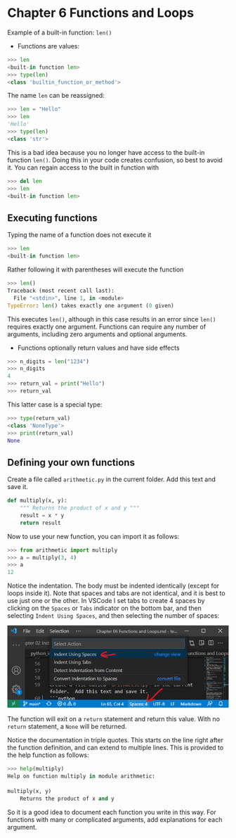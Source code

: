 # Chapter 6 Functions and Loops

Example of a built-in function: `len()`
* Functions are values:
```python
>>> len
<built-in function len>
>>> type(len)
<class 'builtin_function_or_method'>
```
The name `len` can be reassigned:
```python
>>> len = "Hello"
>>> len
'Hello'
>>> type(len)
<class 'str'>
```
This is a bad idea because you no longer have access to the built-in function `len()`.  Doing this in your code creates confusion, so best to avoid it.  You can regain access to the built in function with
```python
>>> del len
>>> len
<built-in function len>
```
## Executing functions
Typing the name of a function does not execute it
```python
>>> len
<built-in function len>
```
Rather following it with parentheses will execute the function
```python
>>> len()
Traceback (most recent call last):
  File "<stdin>", line 1, in <module>
TypeError: len() takes exactly one argument (0 given)
```
This executes `len()`, although in this case results in an error since `len()` requires exactly one argument.  Functions can require any number of arguments, including zero arguments and optional arguments.  

* Functions optionally return values and have side effects
```python
>>> n_digits = len("1234")
>>> n_digits
4
>>> return_val = print("Hello")
>>> return_val

```
This latter case is a special type:
```python
>>> type(return_val)
<class 'NoneType'>
>>> print(return_val)
None
```

## Defining your own functions

Create a file called `arithmetic.py` in the current folder.  Add this text and save it.
```python
def multiply(x, y):
    """ Returns the product of x and y """
    result = x * y
    return result    
```
Now to use your new function, you can import it as follows:
```python
>>> from arithmetic import multiply
>>> a = multiply(3, 4)
>>> a
12
```
Notice the indentation.  The body must be indented identically (except for loops inside it).  Note that spaces and tabs are not identical, and it is best to use just one or the other.  In VSCode I set tabs to create 4 spaces by clicking on the `Spaces` or `Tabs` indicator on the bottom bar, and then selecting `Indent Using Spaces`, and then selecting the number of spaces:

![Spaces Indentation](.Images/indentation.png)

The function will exit on a `return` statement and return this value.  With no `return` statement, a `None` will be returned.

Notice the documentation in triple quotes.  This starts on the line right after the function definition, and can extend to multiple lines.  This is provided to the help function as follows:
```python
>>> help(multiply)
Help on function multiply in module arithmetic:

multiply(x, y)
    Returns the product of x and y

```
So it is a good idea to document each function you write in this way.  For functions with many or complicated arguments, add explanations for each argument.

